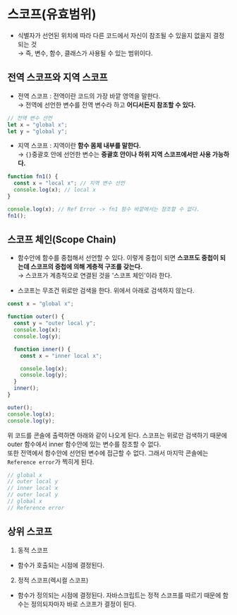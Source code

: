 # 스코프(유효범위)

- 식별자가 선언된 위치에 따라 다른 코드에서 자신이 참조될 수 있을지 없을지 결정되는 것  
  &rarr; 즉, 변수, 함수, 클래스가 사용될 수 있는 범위이다.

## 전역 스코프와 지역 스코프

- 전역 스코프 : 전역이란 코드의 가장 바깥 영역을 말한다.  
   &rarr; 전역에 선언한 변수를 전역 변수라 하고 **어디서든지 참조할 수 있다.**

```javascript
// 전역 변수 선언
let x = "global x";
let y = "global y";
```

- 지역 스코프 : 지역이란 **함수 몸체 내부를 말한다.**  
  &rarr; `{}`중괄호 안에 선언한 변수는 **중괄호 안이나 하위 지역 스코프에서만 사용 가능하다.**

```javascript
function fn1() {
  const x = "local x"; // 지역 변수 선언
  console.log(x); // local x
}

console.log(x); // Ref Error -> fn1 함수 바깥에서는 참조할 수 없다.
fn1();
```

## 스코프 체인(Scope Chain)

- 함수안에 함수를 중첩해서 선언할 수 있다. 이렇게 중첩이 되면 **스코프도 중첩이 되는데 스코프의 중첩에 의해 계층적 구조를 갖는다.**  
  &rarr; 스코프가 계층적으로 연결된 것을 '스코프 체인'이라 한다.

- 스코프는 무조건 위로만 검색을 한다. 위에서 아래로 검색하지 않는다.

```javascript
const x = "global x";

function outer() {
  const y = "outer local y";
  console.log(x);
  console.log(y);

  function inner() {
    const x = "inner local x";

    console.log(x);
    console.log(y);
  }
  inner();
}

outer();
console.log(x);
console.log(y);
```

위 코드를 콘솔에 출력하면 아래와 같이 나오게 된다. 스코프는 위로만 검색하기 때문에 outer 함수에서 inner 함수안에 있는 변수를 참조할 수 없다.  
또한 전역에서 함수안에 선언된 변수에 접근할 수 없다. 그래서 마지막 콘솔에는 `Reference error`가 찍히게 된다.

```javascript
// global x
// outer local y
// inner local x
// outer local y
// global x
// Reference error
```

## 상위 스코프

1. 동적 스코프

- 함수가 호출되는 시점에 결정된다.

2. 정적 스코프(렉시컬 스코프)

- 함수가 정의되는 시점에 결정된다. 자바스크립트는 정적 스코프를 따르기 때문에 함수는 정의되자마자 바로 스코프가 결정이 된다.
